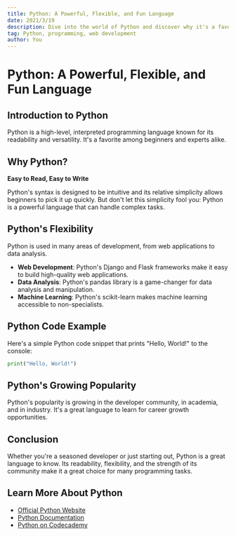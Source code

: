 ```yaml
---
title: Python: A Powerful, Flexible, and Fun Language
date: 2021/3/19
description: Dive into the world of Python and discover why it's a favorite among many developers.
tag: Python, programming, web development
author: You
---
```


# Python: A Powerful, Flexible, and Fun Language

## Introduction to Python

Python is a high-level, interpreted programming language known for its readability and versatility. It's a favorite among beginners and experts alike.

## Why Python?

**Easy to Read, Easy to Write**

Python's syntax is designed to be intuitive and its relative simplicity allows beginners to pick it up quickly. But don't let this simplicity fool you: Python is a powerful language that can handle complex tasks.

## Python's Flexibility

Python is used in many areas of development, from web applications to data analysis.

- **Web Development**: Python's Django and Flask frameworks make it easy to build high-quality web applications.
- **Data Analysis**: Python's pandas library is a game-changer for data analysis and manipulation.
- **Machine Learning**: Python's scikit-learn makes machine learning accessible to non-specialists.

## Python Code Example

Here's a simple Python code snippet that prints "Hello, World!" to the console:

```python
print("Hello, World!")
```

## Python's Growing Popularity

Python's popularity is growing in the developer community, in academia, and in industry. It's a great language to learn for career growth opportunities.

## Conclusion

Whether you're a seasoned developer or just starting out, Python is a great language to know. Its readability, flexibility, and the strength of its community make it a great choice for many programming tasks.

## Learn More About Python

- [Official Python Website](https://www.python.org)
- [Python Documentation](https://docs.python.org/3/)
- [Python on Codecademy](https://www.codecademy.com/learn/learn-python-3)